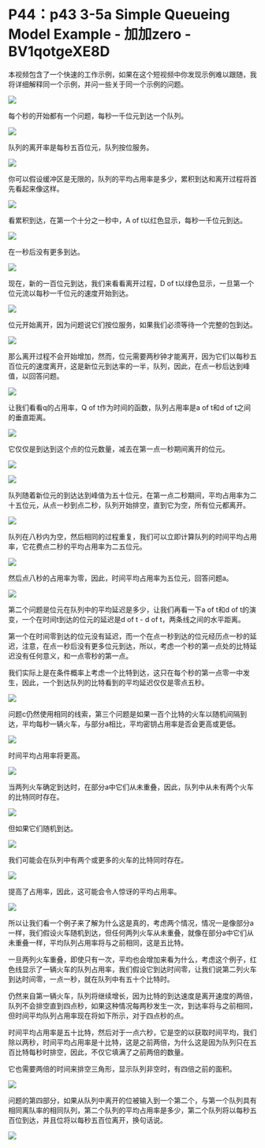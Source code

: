 # P44：p43 3-5a Simple Queueing Model Example - 加加zero - BV1qotgeXE8D

本视频包含了一个快速的工作示例，如果在这个短视频中你发现示例难以跟随，我将详细解释同一个示例，并问一些关于同一个示例的问题。



![](img/60a5b5e38543f51e1f6fde0ca4d94afb_1.png)

每个秒的开始都有一个问题，每秒一千位元到达一个队列。

![](img/60a5b5e38543f51e1f6fde0ca4d94afb_3.png)

队列的离开率是每秒五百位元，队列按位服务。

![](img/60a5b5e38543f51e1f6fde0ca4d94afb_5.png)

你可以假设缓冲区是无限的，队列的平均占用率是多少，累积到达和离开过程将首先看起来像这样。

![](img/60a5b5e38543f51e1f6fde0ca4d94afb_7.png)

看累积到达，在第一个十分之一秒中，A of t以红色显示，每秒一千位元到达。

![](img/60a5b5e38543f51e1f6fde0ca4d94afb_9.png)

在一秒后没有更多到达。

![](img/60a5b5e38543f51e1f6fde0ca4d94afb_11.png)

现在，新的一百位元到达，我们来看看离开过程，D of t以绿色显示，一旦第一个位元流以每秒一千位元的速度开始到达。



![](img/60a5b5e38543f51e1f6fde0ca4d94afb_13.png)

位元开始离开，因为问题说它们按位服务，如果我们必须等待一个完整的包到达。

![](img/60a5b5e38543f51e1f6fde0ca4d94afb_15.png)

那么离开过程不会开始增加，然而，位元需要两秒钟才能离开，因为它们以每秒五百位元的速度离开，这是新位元到达率的一半，队列，因此，在点一秒后达到峰值，以回答问题。



![](img/60a5b5e38543f51e1f6fde0ca4d94afb_17.png)

让我们看看q的占用率，Q of t作为时间的函数，队列占用率是a of t和d of t之间的垂直距离。



![](img/60a5b5e38543f51e1f6fde0ca4d94afb_19.png)

它仅仅是到达到这个点的位元数量，减去在第一点一秒期间离开的位元。

![](img/60a5b5e38543f51e1f6fde0ca4d94afb_21.png)

![](img/60a5b5e38543f51e1f6fde0ca4d94afb_22.png)

队列随着新位元的到达达到峰值为五十位元，在第一点二秒期间，平均占用率为二十五位元，从点一秒到点二秒，队列开始排空，直到它为空，所有位元都离开。



![](img/60a5b5e38543f51e1f6fde0ca4d94afb_24.png)

队列在八秒内为空，然后相同的过程重复，我们可以立即计算队列的时间平均占用率，它花费点二秒的平均占用率为二五位元。



![](img/60a5b5e38543f51e1f6fde0ca4d94afb_26.png)

然后点八秒的占用率为零，因此，时间平均占用率为五位元，回答问题a。

![](img/60a5b5e38543f51e1f6fde0ca4d94afb_28.png)

第二个问题是位元在队列中的平均延迟是多少，让我们再看一下a of t和d of t的演变，一个在时间t到达的位元的延迟是d of t - d of t，两条线之间的水平距离。

第一个在时间零到达的位元没有延迟，而一个在点一秒到达的位元经历点一秒的延迟，注意，在点一秒后没有更多位元到达，所以，考虑一个秒的第一点处的比特延迟没有任何意义，和一点零秒的第一点。

我们实际上是在条件概率上考虑一个比特到达，这只在每个秒的第一点零一中发生，因此，一个到达队列的比特看到的平均延迟仅仅是零点五秒。



![](img/60a5b5e38543f51e1f6fde0ca4d94afb_30.png)

问题c仍然使用相同的线索，第三个问题是如果一百个比特的火车以随机间隔到达，平均每秒一辆火车，与部分a相比，平均密钥占用率是否会更高或更低。



![](img/60a5b5e38543f51e1f6fde0ca4d94afb_32.png)

时间平均占用率将更高。

![](img/60a5b5e38543f51e1f6fde0ca4d94afb_34.png)

当两列火车确定到达时，在部分a中它们从未重叠，因此，队列中从未有两个火车的比特同时存在。

![](img/60a5b5e38543f51e1f6fde0ca4d94afb_36.png)

但如果它们随机到达。

![](img/60a5b5e38543f51e1f6fde0ca4d94afb_38.png)

我们可能会在队列中有两个或更多的火车的比特同时存在。

![](img/60a5b5e38543f51e1f6fde0ca4d94afb_40.png)

提高了占用率，因此，这可能会令人惊讶的平均占用率。

![](img/60a5b5e38543f51e1f6fde0ca4d94afb_42.png)

所以让我们看一个例子来了解为什么这是真的，考虑两个情况，情况一是像部分a一样，我们假设火车随机到达，但任何两列火车从未重叠，就像在部分a中它们从未重叠一样，平均队列占用率将与之前相同，这是五比特。

一旦两列火车重叠，即使只有一次，平均也会增加来看为什么，考虑这个例子，红色线显示了一辆火车的队列占用率，我们假设它到达时间零，让我们说第二列火车到达时间零，一点一秒，就在队列中有五十个比特时。

仍然来自第一辆火车，队列将继续增长，因为比特的到达速度是离开速度的两倍，队列不会排空直到四点秒，如果这种情况每两秒发生一次，到达率将与之前相同，但时间平均队列占用率现在将如下所示，对于四点秒的点。

时间平均占用率是五十比特，然后对于一点六秒，它是空的以获取时间平均，我们除以两秒，时间平均占用率是十比特，这是之前两倍，为什么这是因为队列只在五百比特每秒时排空，因此，不仅它填满了之前两倍的数量。

它也需要两倍的时间来排空三角形，显示队列非空时，有四倍之前的面积。

![](img/60a5b5e38543f51e1f6fde0ca4d94afb_44.png)

问题的第四部分，如果从队列中离开的位被输入到一个第二个，与第一个队列具有相同离队率的相同队列，第二个队列的平均占用率是多少，第二个队列将以每秒五百位到达，并且位将以每秒五百位离开，换句话说。



![](img/60a5b5e38543f51e1f6fde0ca4d94afb_46.png)